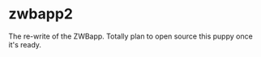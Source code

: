 zwbapp2
=======

The re-write of the ZWBapp. Totally plan to open source this puppy once it's ready.
